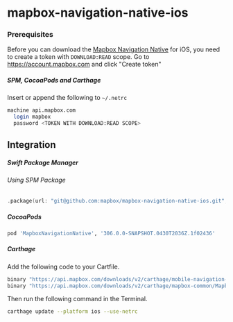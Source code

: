 # mapbox-navigation-native-ios

### Prerequisites

Before you can download the [Mapbox Navigation Native](https://github.com/mapbox/mapbox-navigation-native) for iOS, you need to create a token with `DOWNLOAD:READ` scope.
Go to https://account.mapbox.com and click "Create token"

##### SPM, CocoaPods and Carthage
Insert or append the following to `~/.netrc`

```bash
machine api.mapbox.com
  login mapbox
  password <TOKEN WITH DOWNLOAD:READ SCOPE>
```

## Integration

##### Swift Package Manager

###### Using SPM Package

```swift
.package(url: "git@github.com:mapbox/mapbox-navigation-native-ios.git", from: "306.0.0-SNAPSHOT.0430T2036Z.1f02436"),
```

##### CocoaPods

```ruby
pod 'MapboxNavigationNative', '306.0.0-SNAPSHOT.0430T2036Z.1f02436'
```

##### Carthage

Add the following code to your Cartfile.

```bash
binary "https://api.mapbox.com/downloads/v2/carthage/mobile-navigation-native/MapboxNavigationNative.json" == 306.0.0-SNAPSHOT.0430T2036Z.1f02436
binary "https://api.mapbox.com/downloads/v2/carthage/mapbox-common/MapboxCommon-ios.json" == 24.4.0-beta.2
```

Then run the following command in the Terminal.
```bash
carthage update --platform ios --use-netrc
```
